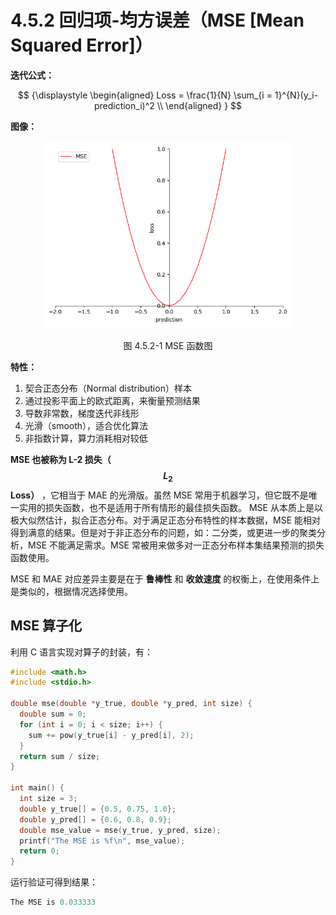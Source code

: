 
# 4.5.2 回归项-均方误差（MSE [Mean Squared Error]）

**迭代公式：**

$$
{\displaystyle 
 \begin{aligned}
   Loss = \frac{1}{N} \sum_{i = 1}^{N}(y_i-prediction_i)^2 \\
 \end{aligned}
}
$$

**图像：**

<center>
<figure>
   <img  
      width = "400" height = "300"
      src="../../Pictures/MSE.png" alt="">
    <figcaption>
      <p>图 4.5.2-1 MSE 函数图</p>
   </figcaption>
</figure>
</center>

**特性：**

1. 契合正态分布（Normal distribution）样本
2. 通过投影平面上的欧式距离，来衡量预测结果
3. 导数非常数，梯度迭代非线形
4. 光滑（smooth），适合优化算法
5. 非指数计算，算力消耗相对较低

**MSE 也被称为 L-2 损失（$$L_2$$ Loss）** ，它相当于 MAE 的光滑版。虽然 MSE 常用于机器学习，但它既不是唯一实用的损失函数，也不是适用于所有情形的最佳损失函数。 MSE 从本质上是以极大似然估计，拟合正态分布。对于满足正态分布特性的样本数据，MSE 能相对得到满意的结果。但是对于非正态分布的问题，如：二分类，或更进一步的聚类分析，MSE 不能满足需求。MSE 常被用来做多对一正态分布样本集结果预测的损失函数使用。

MSE 和 MAE 对应差异主要是在于 **鲁棒性** 和 **收敛速度** 的权衡上，在使用条件上是类似的，根据情况选择使用。

## **MSE 算子化**

利用 C 语言实现对算子的封装，有：

```C
#include <math.h>
#include <stdio.h>

double mse(double *y_true, double *y_pred, int size) {
  double sum = 0;
  for (int i = 0; i < size; i++) {
    sum += pow(y_true[i] - y_pred[i], 2);
  }
  return sum / size;
}

int main() {
  int size = 3;
  double y_true[] = {0.5, 0.75, 1.0};
  double y_pred[] = {0.6, 0.8, 0.9};
  double mse_value = mse(y_true, y_pred, size);
  printf("The MSE is %f\n", mse_value);
  return 0;
}
```

运行验证可得到结果：

```C
The MSE is 0.033333
```


[ref]: References_4.md